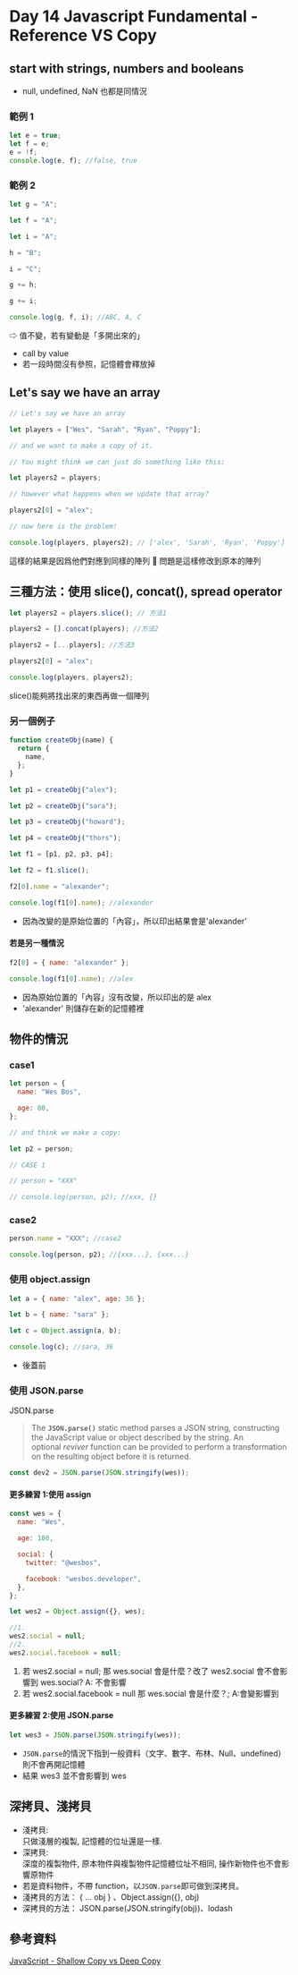 # Day 14 Javascript Fundamental - Reference VS Copy

## start with strings, numbers and booleans

- null, undefined, NaN 也都是同情況

### 範例 1

```javascript
let e = true;
let f = e;
e = !f;
console.log(e, f); //false, true
```

### 範例 2

```javascript
let g = "A";

let f = "A";

let i = "A";

h = "B";

i = "C";

g += h;

g += i;

console.log(g, f, i); //ABC, A, C
```

⇨ 值不變，若有變動是「多開出來的」

- call by value
- 若一段時間沒有參照，記憶體會釋放掉

## Let's say we have an array

```javascript
// Let's say we have an array

let players = ["Wes", "Sarah", "Ryan", "Poppy"];

// and we want to make a copy of it.

// You might think we can just do something like this:

let players2 = players;

// however what happens when we update that array?

players2[0] = "alex";

// now here is the problem!

console.log(players, players2); // ['alex', 'Sarah', 'Ryan', 'Poppy']  ['alex', 'Sarah', 'Ryan', 'Poppy']
```

這樣的結果是因爲他們對應到同樣的陣列
🚨 問題是這樣修改到原本的陣列

## 三種方法：使用 slice(), concat(), spread operator

```javascript
let players2 = players.slice(); // 方法1

players2 = [].concat(players); //方法2

players2 = [...players]; //方法3

players2[0] = "alex";

console.log(players, players2);
```

slice()能夠將找出來的東西再做一個陣列

### 另一個例子

```javascript
function createObj(name) {
  return {
    name,
  };
}

let p1 = createObj("alex");

let p2 = createObj("sara");

let p3 = createObj("howard");

let p4 = createObj("thors");

let f1 = [p1, p2, p3, p4];

let f2 = f1.slice();

f2[0].name = "alexander";

console.log(f1[0].name); //alexander
```

- 因為改變的是原始位置的「內容」，所以印出結果會是'alexander'

#### 若是另一種情況

```javascript
f2[0] = { name: "alexander" };

console.log(f1[0].name); //alex
```

- 因為原始位置的「內容」沒有改變，所以印出的是 alex
- 'alexander' 則儲存在新的記憶體裡

## 物件的情況

### case1

```javascript
let person = {
  name: "Wes Bos",

  age: 80,
};

// and think we make a copy:

let p2 = person;

// CASE 1

// person = "XXX"

// console.log(person, p2); //xxx, {}
```

### case2

```javascript
person.name = "XXX"; //case2

console.log(person, p2); //{xxx...}, {xxx...}
```

### 使用 object.assign

```javascript
let a = { name: "alex", age: 36 };

let b = { name: "sara" };

let c = Object.assign(a, b);

console.log(c); //sara, 36
```

- 後蓋前

### 使用 JSON.parse

JSON.parse

> The **`JSON.parse()`** static method parses a JSON string, constructing the JavaScript value or object described by the string. An optional *reviver* function can be provided to perform a transformation on the resulting object before it is returned.

```javascript
const dev2 = JSON.parse(JSON.stringify(wes));
```

#### 更多練習 1:使用 assign

```javascript
const wes = {
  name: "Wes",

  age: 100,

  social: {
    twitter: "@wesbos",

    facebook: "wesbos.developer",
  },
};

let wes2 = Object.assign({}, wes);

//1.
wes2.social = null;
//2.
wes2.social.facebook = null;
```

1. 若 wes2.social = null; 那 wes.social 會是什麼？改了 wes2.social 會不會影響到 wes.social? A: 不會影響
2. 若 wes2.social.facebook = null 那 wes.social 會是什麼？; A:會變影響到

#### 更多練習 2:使用 JSON.parse

```javascript
let wes3 = JSON.parse(JSON.stringify(wes));
```

- `JSON.parse`的情況下指到一般資料（文字、數字、布林、Null、undefined）則不會再開記憶體
- 結果 wes3 並不會影響到 wes

## 深拷貝、淺拷貝

- 淺拷貝:  
   只做淺層的複製, 記憶體的位址還是一樣.
- 深拷貝:  
   深度的複製物件, 原本物件與複製物件記憶體位址不相同, 操作新物件也不會影響原物件
- 若是資料物件，不帶 function，以`JSON.parse`即可做到深拷貝。
- 淺拷貝的方法： { … obj } 、Object.assign({}, obj)
- 深拷貝的方法： JSON.parse(JSON.stringify(obj))、lodash

## 參考資料

[JavaScript - Shallow Copy vs Deep Copy](https://ithelp.ithome.com.tw/articles/10310102)
